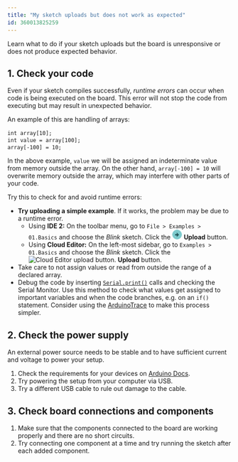 ```yaml
---
title: "My sketch uploads but does not work as expected"
id: 360013825259
---
```


Learn what to do if your sketch uploads but the board is unresponsive or does not produce expected behavior.

## 1. Check your code

Even if your sketch compiles successfully, _runtime errors_ can occur when code is being executed on the board. This error will not stop the code from executing but may result in unexpected behavior.

An example of this are handling of arrays:

```
int array[10];
int value = array[100];
array[-100] = 10;
```

In the above example, `value` we will be assigned an indeterminate value from memory outside the array. On the other hand, `array[-100] = 10` will overwrite memory outside the array, which may interfere with other parts of your code.

Try this to check for and avoid runtime errors:

* **Try uploading a simple example**. If it works, the problem may be due to a runtime error.
  * Using **IDE 2:** On the toolbar menu, go to `File > Examples > 01.Basics` and choose the *Blink* sketch. Click the ![Upload button](img/symbol_upload.png) **Upload** button.
  * Using **Cloud Editor:** On the left-most sidebar, go to `Examples > 01.Basics` and choose the *Blink* sketch. Click the ![Cloud Editor upload button.](img/symbol_upload-web.png) **Upload** button.
* Take care to not assign values or read from outside the range of a declared array.
* Debug the code by inserting [`Serial.print()`](https://docs.arduino.cc/language-reference/en/functions/communication/serial/print/) calls and checking the Serial Monitor. Use this method to check what values get assigned to important variables and when the code branches, e.g. on an `if()` statement. Consider using the [ArduinoTrace](https://docs.arduino.cc/libraries/arduinotrace/) to make this process simpler.

## 2. Check the power supply

An external power source needs to be stable and to have sufficient current and voltage to power your setup.

1. Check the requirements for your devices on [Arduino Docs](https://docs.arduino.cc/).
2. Try powering the setup from your computer via USB.
3. Try a different USB cable to rule out damage to the cable.

## 3. Check board connections and components

1. Make sure that the components connected to the board are working properly and there are no short circuits.
2. Try connecting one component at a time and try running the sketch after each added component.
